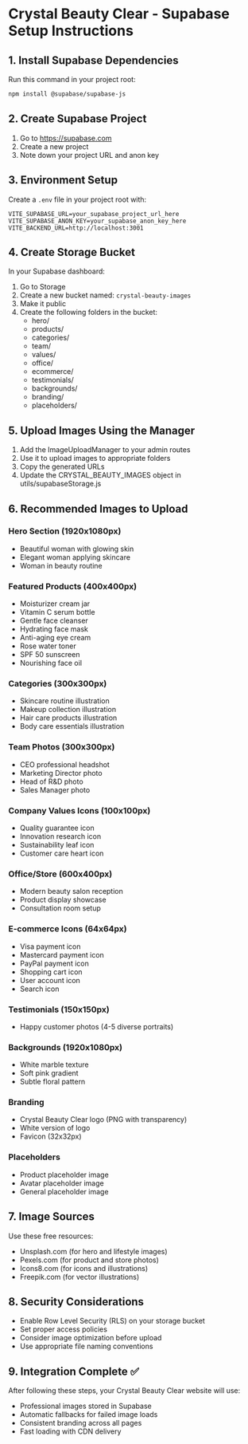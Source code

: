 # Crystal Beauty Clear - Supabase Setup Instructions

## 1. Install Supabase Dependencies

Run this command in your project root:

```bash
npm install @supabase/supabase-js
```

## 2. Create Supabase Project

1. Go to https://supabase.com
2. Create a new project
3. Note down your project URL and anon key

## 3. Environment Setup

Create a `.env` file in your project root with:

```env
VITE_SUPABASE_URL=your_supabase_project_url_here
VITE_SUPABASE_ANON_KEY=your_supabase_anon_key_here
VITE_BACKEND_URL=http://localhost:3001
```

## 4. Create Storage Bucket

In your Supabase dashboard:

1. Go to Storage
2. Create a new bucket named: `crystal-beauty-images`
3. Make it public
4. Create the following folders in the bucket:
   - hero/
   - products/
   - categories/
   - team/
   - values/
   - office/
   - ecommerce/
   - testimonials/
   - backgrounds/
   - branding/
   - placeholders/

## 5. Upload Images Using the Manager

1. Add the ImageUploadManager to your admin routes
2. Use it to upload images to appropriate folders
3. Copy the generated URLs
4. Update the CRYSTAL_BEAUTY_IMAGES object in utils/supabaseStorage.js

## 6. Recommended Images to Upload

### Hero Section (1920x1080px)
- Beautiful woman with glowing skin
- Elegant woman applying skincare
- Woman in beauty routine

### Featured Products (400x400px)
- Moisturizer cream jar
- Vitamin C serum bottle
- Gentle face cleanser
- Hydrating face mask
- Anti-aging eye cream
- Rose water toner
- SPF 50 sunscreen
- Nourishing face oil

### Categories (300x300px)
- Skincare routine illustration
- Makeup collection illustration
- Hair care products illustration
- Body care essentials illustration

### Team Photos (300x300px)
- CEO professional headshot
- Marketing Director photo
- Head of R&D photo
- Sales Manager photo

### Company Values Icons (100x100px)
- Quality guarantee icon
- Innovation research icon
- Sustainability leaf icon
- Customer care heart icon

### Office/Store (600x400px)
- Modern beauty salon reception
- Product display showcase
- Consultation room setup

### E-commerce Icons (64x64px)
- Visa payment icon
- Mastercard payment icon
- PayPal payment icon
- Shopping cart icon
- User account icon
- Search icon

### Testimonials (150x150px)
- Happy customer photos (4-5 diverse portraits)

### Backgrounds (1920x1080px)
- White marble texture
- Soft pink gradient
- Subtle floral pattern

### Branding
- Crystal Beauty Clear logo (PNG with transparency)
- White version of logo
- Favicon (32x32px)

### Placeholders
- Product placeholder image
- Avatar placeholder image
- General placeholder image

## 7. Image Sources

Use these free resources:
- Unsplash.com (for hero and lifestyle images)
- Pexels.com (for product and store photos)
- Icons8.com (for icons and illustrations)
- Freepik.com (for vector illustrations)

## 8. Security Considerations

- Enable Row Level Security (RLS) on your storage bucket
- Set proper access policies
- Consider image optimization before upload
- Use appropriate file naming conventions

## 9. Integration Complete ✅

After following these steps, your Crystal Beauty Clear website will use:
- Professional images stored in Supabase
- Automatic fallbacks for failed image loads
- Consistent branding across all pages
- Fast loading with CDN delivery
